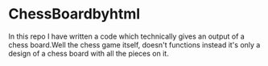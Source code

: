 # ChessBoardbyhtml
In this repo I have written a code which technically gives an output of a chess board.Well the chess game itself, doesn't functions instead it's only a design of a chess board with all the pieces on it.
